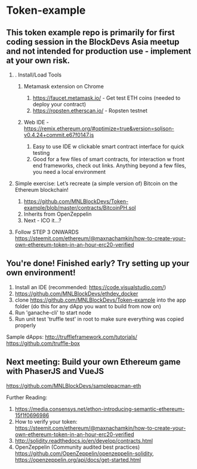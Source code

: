 # Token-example

## This token example repo is primarily for first coding session in the BlockDevs Asia meetup and not intended for production use - implement at your own risk. 

1. . Install/Load Tools
    1. Metamask extension on Chrome
        1. https://faucet.metamask.io/    - Get test ETH coins (needed to deploy your contract)
        2. https://ropsten.etherscan.io/  - Ropsten testnet

    2. Web IDE - https://remix.ethereum.org/#optimize=true&version=soljson-v0.4.24+commit.e67f0147.js 
        1. Easy to use IDE w clickable smart contract interface for quick testing
        2. Good for a few files of smart contracts, for interaction w front end frameworks, check out links. Anything beyond a few files, you need a local environment

2. Simple exercise: Let’s recreate (a simple version of) Bitcoin on the Ethereum blockchain!
    1. https://github.com/MNLBlockDevs/Token-example/blob/master/contracts/BitcoinPH.sol
    2. Inherits from OpenZeppelin 
    3. Next - ICO it...?


3. Follow STEP 3 ONWARDS https://steemit.com/ethereum/@maxnachamkin/how-to-create-your-own-ethereum-token-in-an-hour-erc20-verified 


## You're done! Finished early? Try setting up your own environment!
1. Install an IDE (recommended: https://code.visualstudio.com/)
2. https://github.com/MNLBlockDevs/ethdev_docker 
2. clone https://github.com/MNLBlockDevs/Token-example into the app folder (do this for any dApp you want to build from now on)
3. Run 'ganache-cli' to start node
4. Run unit test 'truffle test' in root to make sure everything was copied properly

Sample dApps:
http://truffleframework.com/tutorials/ 
https://github.com/truffle-box 


## Next meeting: Build your own Ethereum game with PhaserJS and VueJS
https://github.com/MNLBlockDevs/samplepacman-eth 

Further Reading:
1. https://media.consensys.net/ethon-introducing-semantic-ethereum-15f1f0696986
2. How to verify your token: https://steemit.com/ethereum/@maxnachamkin/how-to-create-your-own-ethereum-token-in-an-hour-erc20-verified
3. http://solidity.readthedocs.io/en/develop/contracts.html
4. OpenZeppelin (Community audited best practices) https://github.com/OpenZeppelin/openzeppelin-solidity, https://openzeppelin.org/api/docs/get-started.html 
